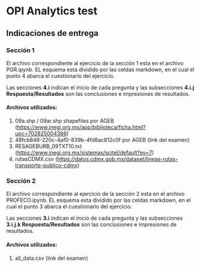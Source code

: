 # OPI Analytics test

## Indicaciones de entrega

### Sección 1

El archivo correspondiente al ejercicio de la sección 1 esta en el archivo PGR.ipynb. EL esquema esta dividido por las celdas markdown, en el cual el punto 4 abarca el cuestionario del ejercicio.

Las secciones **4.i** indican el inicio de cada pregunta y las subsecciones **4.i.j Respuesta/Resultados** son las conclusiones e impresiones de resultados.

#### Archivos utilizados:

1. 09a.shp / 09ar.shp shapefiles por AGEB (https://www.inegi.org.mx/app/biblioteca/ficha.html?upc=702825004386)
2. 48fcb848-220c-4af0-839b-4fd8ac812c0f por AGEB (link del examen)
3. RESAGEBURB_09TXT10.txt (https://www.inegi.org.mx/sistemas/scitel/default?ev=7)
4. rutasCDMX.csv (https://datos.cdmx.gob.mx/dataset/lineas-rutas-transporte-publico-cdmx)

### Sección 2

El archivo correspondiente al ejercicio de la sección 2 esta en el archivo PROFECO.ipynb. EL esquema esta dividido por las celdas markdown, en el cual el punto 3 abarca el cuestionario del ejercicio.

Las secciones **3.i** indican el inicio de cada pregunta y las subsecciones **3.i.j.k Respuesta/Resultados** son las conclusiones e impresiones de resultados.

#### Archivos utilizados:

1. all_data.csv (link del examen)

